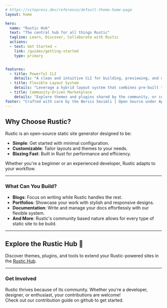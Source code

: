 ```yaml
---
# https://vitepress.dev/reference/default-theme-home-page
layout: home

hero:
  name: "Rustic Hub"
  text: "The central hub for all things Rustic"
  tagline: Learn, Discover, Collaborate with Rustic
  actions:
  - text: Get Started →
    link: /guides/getting-started
    type: primary


features:
  - title: Powerful CLI
    details: "A clean and intuitive CLI for building, previewing, and managing your static site with ease."
  - title: Flexible Layout System
    details: "Leverage a hybrid layout system that combines pre-built templates and user-defined Markdown layouts."
  - title: Community-Driven Marketplace
    details: "Explore themes and plugins shared by the community, or contribute your own creations."
footer: "Crafted with care by the Bersis Sevimli | Open Source under Apache 2.0 License"
---
```


## Why Choose Rustic?

Rustic is an open-source static site generator designed to be:
- **Simple**: Get started with minimal configuration.
- **Customizable**: Tailor layouts and themes to your needs.
- **Blazing Fast**: Built in Rust for performance and efficiency.

Whether you're a beginner or an experienced developer, Rustic adapts to your workflow.

---

### What Can You Build?
- **Blogs**: Focus on writing while Rustic handles the rest.
- **Portfolios**: Showcase your work with stylish and responsive designs.
- **Documentation**: Write and manage your docs effortlessly with our flexible system.
- **And More**: Rustic's community based nature allows for every type of static site to be build.
---

## Explore the Rustic Hub 🚀
Discover themes, plugins, and tools to extend your Rustic-powered sites in the [Rustic Hub](/market/index.md).

---

### Get Involved
Rustic thrives because of its community. Whether you're a developer, designer, or enthusiast, your contributions are welcome!  
Check out our contribution guide on github to get started.
